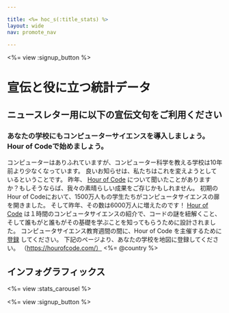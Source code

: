 ```yaml
---

title: <%= hoc_s(:title_stats) %>
layout: wide
nav: promote_nav

---
```


<%= view :signup_button %>

# 宣伝と役に立つ統計データ

## ニュースレター用に以下の宣伝文句をご利用ください

### あなたの学校にもコンピューターサイエンスを導入しましょう。Hour of Codeで始めましょう。

コンピューターはありふれていますが、コンピューター科学を教える学校は10年前より少なくなっています。 良いお知らせは、私たちはこれを変えようとしているということです。 昨年、 [Hour of Code](<%= resolve_url('/') %>) について聞いたことがありますか？もしそうならば、我々の素晴らしい成果をご存じかもしれません。 初期のHour of Codeにおいて、1500万人もの学生たちがコンピュータサイエンスの扉を開きました。 そして昨年、その数は6000万人に増えたのです！ [Hour of Code](<%= resolve_url('/') %>) は１時間のコンピュータサイエンスの紹介で、コードの謎を紐解くこと、そして誰もがと誰もがその基礎を学ぶことを知ってもらうために設計されました。 コンピュータサイエンス教育週間の間に、Hour of Code を主催するために[登録](<%= resolve_url('/') %>) してください。 下記のページより、あなたの学校を地図に登録してください。 （https://hourofcode.com/） <%= @country %>

## インフォグラフィックス

<%= view :stats_carousel %>

<%= view :signup_button %>